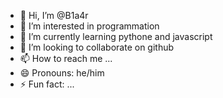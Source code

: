 - 👋 Hi, I’m @B1a4r
- 👀 I’m interested in programmation
- 🌱 I’m currently learning pythone and javascript
- 💞️ I’m looking to collaborate on github
- 📫 How to reach me ...
- 😄 Pronouns: he/him
- ⚡ Fun fact: ...

<!---
B1a4r/B1a4r is a ✨ special ✨ repository because its `README.md` (this file) appears on your GitHub profile.
You can click the Preview link to take a look at your changes.
--->

